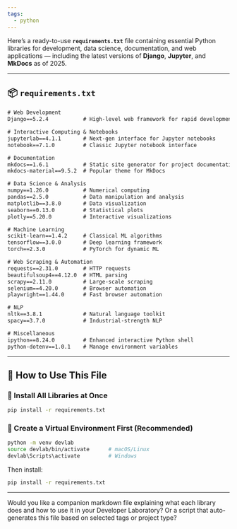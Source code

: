 ```yaml
---
tags:
  - python
---
```

Here’s a ready-to-use **`requirements.txt`** file containing essential Python libraries for development, data science, documentation, and web applications — including the latest versions of **Django**, **Jupyter**, and **MkDocs** as of 2025.

---

## 📦 `requirements.txt`

```txt
# Web Development
Django==5.2.4           # High-level web framework for rapid development

# Interactive Computing & Notebooks
jupyterlab==4.1.1       # Next-gen interface for Jupyter notebooks
notebook==7.1.0         # Classic Jupyter notebook interface

# Documentation
mkdocs==1.6.1           # Static site generator for project documentation
mkdocs-material==9.5.2  # Popular theme for MkDocs

# Data Science & Analysis
numpy==1.26.0           # Numerical computing
pandas==2.5.0           # Data manipulation and analysis
matplotlib==3.8.0       # Data visualization
seaborn==0.13.0         # Statistical plots
plotly==5.20.0          # Interactive visualizations

# Machine Learning
scikit-learn==1.4.2     # Classical ML algorithms
tensorflow==3.0.0       # Deep learning framework
torch==2.3.0            # PyTorch for dynamic ML

# Web Scraping & Automation
requests==2.31.0        # HTTP requests
beautifulsoup4==4.12.0  # HTML parsing
scrapy==2.11.0          # Large-scale scraping
selenium==4.20.0        # Browser automation
playwright==1.44.0      # Fast browser automation

# NLP
nltk==3.8.1             # Natural language toolkit
spacy==3.7.0            # Industrial-strength NLP

# Miscellaneous
ipython==8.24.0         # Enhanced interactive Python shell
python-dotenv==1.0.1    # Manage environment variables
```

---

## 🧠 How to Use This File

### 🔹 Install All Libraries at Once

```bash
pip install -r requirements.txt
```

### 🔹 Create a Virtual Environment First (Recommended)

```bash
python -m venv devlab
source devlab/bin/activate      # macOS/Linux
devlab\Scripts\activate         # Windows
```

Then install:

```bash
pip install -r requirements.txt
```

---

Would you like a companion markdown file explaining what each library does and how to use it in your Developer Laboratory? Or a script that auto-generates this file based on selected tags or project type?